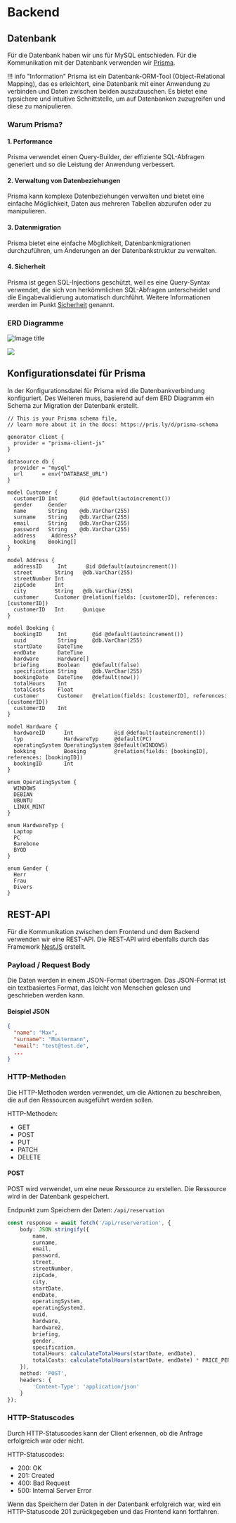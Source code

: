 # Backend

## Datenbank

Für die Datenbank haben wir uns für MySQL entschieden. Für die Kommunikation mit der Datenbank verwenden wir [Prisma](https://www.prisma.io/).

!!! info "Information"
    <span class="biggerFont">Prisma ist ein Datenbank-ORM-Tool (Object-Relational Mapping), das es erleichtert, eine Datenbank mit einer Anwendung zu verbinden und Daten zwischen beiden auszutauschen. Es bietet eine typsichere und intuitive Schnittstelle, um auf Datenbanken zuzugreifen und diese zu manipulieren.</span>

### Warum Prisma?
#### 1. Performance
Prisma verwendet einen Query-Builder, der effiziente SQL-Abfragen generiert und so die Leistung der Anwendung verbessert.
#### 2. Verwaltung von Datenbeziehungen
Prisma kann komplexe Datenbeziehungen verwalten und bietet eine einfache Möglichkeit, Daten aus mehreren Tabellen abzurufen oder zu manipulieren.
#### 3. Datenmigration
Prisma bietet eine einfache Möglichkeit, Datenbankmigrationen durchzuführen, um Änderungen an der Datenbankstruktur zu verwalten.
#### 4. Sicherheit
Prisma ist gegen SQL-Injections geschützt, weil es eine Query-Syntax verwendet, die sich von herkömmlichen SQL-Abfragen unterscheidet und die Eingabevalidierung automatisch durchführt.
Weitere Informationen werden im Punkt [Sicherheit](03_sicherheit.md#sichere-datenbankkommunikation) genannt.

### ERD Diagramme

![Image title](../../assets/svg/ERDDatenbankPage_v2.svg)

![](../../assets/svg/prisma-erd.svg)

## Konfigurationsdatei für Prisma

In der Konfigurationsdatei für Prisma wird die Datenbankverbindung konfiguriert.
Des Weiteren muss, basierend auf dem ERD Diagramm ein Schema zur Migration der Datenbank erstellt.


```mysql
// This is your Prisma schema file,
// learn more about it in the docs: https://pris.ly/d/prisma-schema

generator client {
  provider = "prisma-client-js"
}

datasource db {
  provider = "mysql"
  url      = env("DATABASE_URL")
}

model Customer {
  customerID Int       @id @default(autoincrement())
  gender     Gender
  name       String    @db.VarChar(255)
  surname    String    @db.VarChar(255)
  email      String    @db.VarChar(255)
  password   String    @db.VarChar(255)
  address     Address?
  booking    Booking[]
}

model Address {
  addressID     Int      @id @default(autoincrement())
  street       String   @db.VarChar(255)
  streetNumber Int
  zipCode      Int
  city         String   @db.VarChar(255)
  customer     Customer @relation(fields: [customerID], references: [customerID])
  customerID   Int      @unique
}

model Booking {
  bookingID     Int        @id @default(autoincrement())
  uuid          String     @db.VarChar(255)
  startDate     DateTime
  endDate       DateTime
  hardware      Hardware[]
  briefing      Boolean    @default(false)
  specification String     @db.VarChar(255)
  bookingDate   DateTime   @default(now())
  totalHours    Int
  totalCosts    Float
  customer      Customer   @relation(fields: [customerID], references: [customerID])
  customerID    Int
}

model Hardware {
  hardwareID      Int             @id @default(autoincrement())
  typ             HardwareTyp     @default(PC)
  operatingSystem OperatingSystem @default(WINDOWS)
  bokking         Booking         @relation(fields: [bookingID], references: [bookingID])
  bookingID       Int
}

enum OperatingSystem {
  WINDOWS
  DEBIAN
  UBUNTU
  LINUX_MINT
}

enum HardwareTyp {
  Laptop
  PC
  Barebone
  BYOD
}

enum Gender {
  Herr
  Frau
  Divers
}

```

## REST-API

Für die Kommunikation zwischen dem Frontend und dem Backend verwenden wir eine REST-API. Die REST-API wird ebenfalls durch das Framework [NestJS](https://nestjs.com/) erstellt.

### Payload / Request Body

Die Daten werden in einem JSON-Format übertragen. Das JSON-Format ist ein textbasiertes Format, das leicht von Menschen gelesen und geschrieben werden kann.

#### Beispiel JSON

```json
{
  "name": "Max",
  "surname": "Mustermann",
  "email": "test@test.de",
  ...
}
```

### HTTP-Methoden

Die HTTP-Methoden werden verwendet, um die Aktionen zu beschreiben, die auf den Ressourcen ausgeführt werden sollen. 

HTTP-Methoden:

- GET
- POST
- PUT
- PATCH
- DELETE

#### POST

POST wird verwendet, um eine neue Ressource zu erstellen. Die Ressource wird in der Datenbank gespeichert.

Endpunkt zum Speichern der Daten: `/api/reservation`


```ts
const response = await fetch('/api/reserveration', {
    body: JSON.stringify({
        name,
        surname,
        email,
        password,
        street,
        streetNumber,
        zipCode,
        city,
        startDate,
        endDate,
        operatingSystem,
        operatingSystem2,
        uuid,
        hardware,
        hardware2,
        briefing,
        gender,
        specification,
        totalHours: calculateTotalHours(startDate, endDate),
        totalCosts: calculateTotalHours(startDate, endDate) * PRICE_PER_HOUR,
    }),
    method: 'POST',
    headers: {
        'Content-Type': 'application/json'
    }
});
```

### HTTP-Statuscodes

Durch HTTP-Statuscodes kann der Client erkennen, ob die Anfrage erfolgreich war oder nicht.

HTTP-Statuscodes:

- 200: OK
- 201: Created
- 400: Bad Request
- 500: Internal Server Error

Wenn das Speichern der Daten in der Datenbank erfolgreich war, wird ein HTTP-Statuscode 201 zurückgegeben und das Frontend kann fortfahren.
